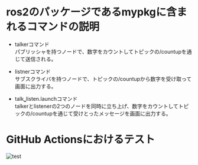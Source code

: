# ros2のパッケージであるmypkgに含まれるコマンドの説明
* talkerコマンド  
パブリッシャを持つノードで、数字をカウントしてトピックの/countupを通じて送信される。

* listnerコマンド  
サブスクライバを持つノードで、トピックの/countupから数字を受け取って画面に出力する。

* talk‗listen.launchコマンド  
talkerとlistenerの2つのノードを同時に立ち上げ、数字をカウントしてトピックの/countupを通じて受けとったメッセージを画面に出力する。

# GitHub Actionsにおけるテスト
![test](https://github.com/osukeishihara/mypkg/actions/workflows/test.yml/badge.svg)
